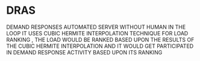 # DRAS
DEMAND RESPONSES AUTOMATED SERVER WITHOUT HUMAN IN THE LOOP
IT USES CUBIC HERMITE INTERPOLATION TECHNIQUE FOR LOAD RANKING , THE LOAD WOULD BE RANKED BASED UPON THE RESULTS OF THE CUBIC HERMITE INTERPOLATION AND IT WOULD GET PARTICIPATED IN DEMAND RESPONSE ACTIVITY BASED UPON ITS RANKING
